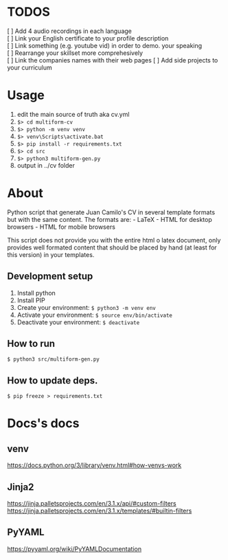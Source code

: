 # TODOS
[ ] Add 4 audio recordings in each language    
[ ] Link your English certificate to your profile description    
[ ] Link something (e.g. youtube vid) in order to demo. your speaking    
[ ] Rearrange your skillset more comprehesively    
[ ] Link the companies names with their web pages
[ ] Add side projects to your curriculum   

# Usage
1. edit the main source of truth aka cv.yml
2. `$> cd multiform-cv`
3. `$> python -m venv venv`
4. `$> venv\Scripts\activate.bat`
5. `$> pip install -r requirements.txt`
6. `$> cd src`
7. `$> python3 multiform-gen.py`
8. output in ../cv folder

# About
Python script that generate Juan Camilo's CV in several template formats    
but with the same content.
The formats are:
    - LaTeX
    - HTML for desktop browsers
    - HTML for mobile browsers

This script does not provide you with the entire html o latex document, 
only provides well formated content that should be placed by hand (at least
for this version) in your templates.

## Development setup
1. Install python
2. Install PIP
3. Create your environment: `$ python3 -m venv env`
4. Activate your environment: `$ source env/bin/activate`
5. Deactivate your environment: `$ deactivate`

## How to run
`$ python3 src/multiform-gen.py`

## How to update deps.
`$ pip freeze > requirements.txt`

# Docs's docs
## venv
https://docs.python.org/3/library/venv.html#how-venvs-work
## Jinja2
https://jinja.palletsprojects.com/en/3.1.x/api/#custom-filters
https://jinja.palletsprojects.com/en/3.1.x/templates/#builtin-filters
## PyYAML
https://pyyaml.org/wiki/PyYAMLDocumentation


